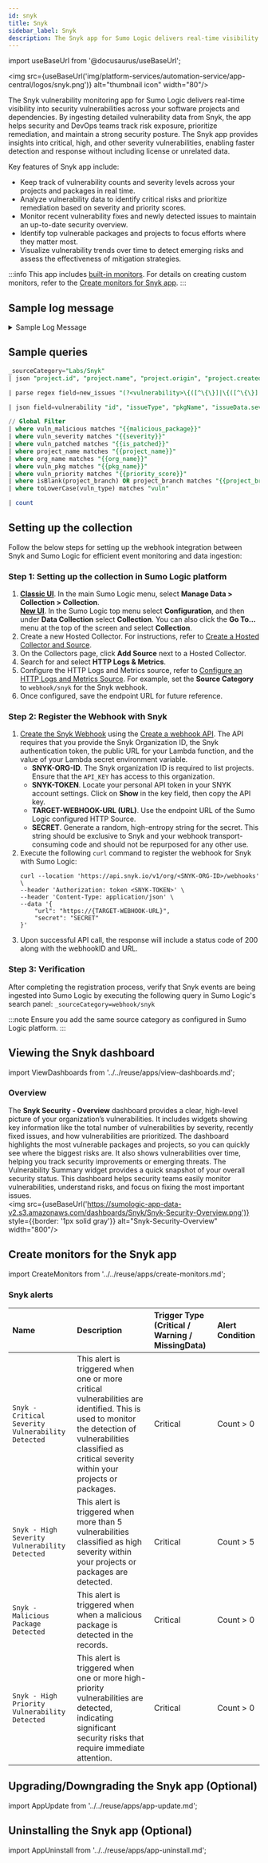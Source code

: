 ```yaml
---
id: snyk
title: Snyk
sidebar_label: Snyk
description: The Snyk app for Sumo Logic delivers real-time visibility into security vulnerabilities across your software projects and dependencies.
---
```


import useBaseUrl from '@docusaurus/useBaseUrl';

<img src={useBaseUrl('img/platform-services/automation-service/app-central/logos/snyk.png')} alt="thumbnail icon" width="80"/>

The Snyk vulnerability monitoring app for Sumo Logic delivers real-time visibility into security vulnerabilities across your software projects and dependencies. By ingesting detailed vulnerability data from Snyk, the app helps security and DevOps teams track risk exposure, prioritize remediation, and maintain a strong security posture. The Snyk app provides insights into critical, high, and other severity vulnerabilities, enabling faster detection and response without including license or unrelated data.

Key features of Snyk app include:

- Keep track of vulnerability counts and severity levels across your projects and packages in real time.
- Analyze vulnerability data to identify critical risks and prioritize remediation based on severity and priority scores.
- Monitor recent vulnerability fixes and newly detected issues to maintain an up-to-date security overview.
- Identify top vulnerable packages and projects to focus efforts where they matter most.
- Visualize vulnerability trends over time to detect emerging risks and assess the effectiveness of mitigation strategies.

:::info
This app includes [built-in monitors](#snyk-alerts). For details on creating custom monitors, refer to the [Create monitors for Snyk app](#create-monitors-for-the-snyk-app).
:::

## Sample log message

<details>
<summary>Sample Log Message</summary>
```json
{
    "project": {
        "id": "6f84372e-0808-43b4-ba1f-c343asd4",
        "name": "devops:docker/hcvault/Dockerfile",
        "created": "2024-11-20T09:35:51.878Z",
        "origin": "github",
        "type": "",
        "readOnly": false,
        "testFrequency": "daily",
        "totalDependencies": 92,
        "issueCountsBySeverity": {
            "low": 0,
            "high": 0,
            "medium": 3,
            "critical": 1
        },
        "imageTag": "latest",
        "imagePlatform": "",
        "imageBaseImage": "ubuntu:latest",
        "lastTestedDate": "2024-11-20T09:35:51.878Z",
        "browseUrl": "https://test_data.com/org/project/6f84372e-0808-43b4-ba1f-c4c7fec0e680",
        "importingUser": null,
        "isMonitored": true,
        "owner": null,
        "tags": [],
        "attributes": {
            "criticality": [],
            "lifecycle": [],
            "environment": []
        },
        "branch": "master"
    },
    "org": {
        "id": "245bda36-e8fd-455c-9f3f-56fedcf81dd4",
        "name": "testdata",
        "slug": "testdata",
        "url": "https://test_data.com/org",
        "group": null,
        "created": "2024-11-20T09:35:51.878Z"
    },
    "group": {
        "id": "2dbf20ff-20d9-4efd-bf45-4e788561707b",
        "name": "test",
        "url": "https://test_data.com/group",
        "created": "2024-11-20T09:35:51.878Z"
    },
    "newIssues": [
        {
            "id": "SNYK-UBUNTU2404-12345",
            "issueType": "vuln",
            "pkgName": "systemd/libsystemd0",
            "pkgVersions": [
                "255.4-1ubuntu8.6",
                "255.4-1ubuntu8.6"
            ],
            "issueData": {
                "id": "SNYK-UBUNTU2404-12345",
                "title": "Race Condition",
                "severity": "critical",
                "url": "https://test_data.com/vuln/SNYK-UBUNTU2404-12345",
                "description": "## NVD Description\n_Note:_ _Versions mentioned in the description apply only to the upstream `systemd` package and not the `systemd` package as distributed by `Ubuntu`._\n_See `How to fix?` for `Ubuntu:24.04` relevant fixed versions and status._\n\",
                "identifiers": {
                    "CVE": [
                        "CVE-2025-4598"
                    ],
                    "CWE": [
                        "CWE-364"
                    ],
                    "ALTERNATIVE": []
                },
                "credit": [
                    ""
                ],
                "exploitMaturity": "no-known-exploit",
                "semver": {
                    "vulnerable": [
                        "*"
                    ]
                },
                "publicationTime": "2024-11-20T09:35:51.878Z",
                "disclosureTime": "2024-11-20T09:35:51.878Z",
                "CVSSv3": "CVSS:3.1/AV:L/AC:H/PR:L/UI:N/S:U/C:H/I:N/A:N",
                "cvssScore": 8.2,
                "cvssDetails": [
                     {
                        "assigner": "Red Hat",
                        "severity": "info",
                        "cvssV3Vector": "CVSS:3.1/AV:L/AC:H/PR:L/UI:N/S:U/C:H/I:N/A:N",
                        "cvssV3BaseScore": 4.7,
                        "modificationTime": "2024-11-20T09:35:51.878Z"
                    }
                ],
                "severities": [
                    {
                        "assigner": "NVD",
                        "cvssVersion": "3.1",
                        "severity": "medium",
                        "vector": "CVSS:3.1/AV:L/AC:H/PR:L/UI:N/S:U/C:H/I:N/A:N",
                        "baseScore": 4.7,
                        "modificationTime": "2024-11-20T09:35:51.878Z"
                    }              
  ],
                "exploitDetails": {
                    "sources": [],
                    "maturityLevels": [
                        {
                            "level": "Not Defined",
                            "format": "CVSSv3"
                        }
                    ]
                },
                "language": "linux",
                "patches": [],
                "nearestFixedInVersion": "",
                "isMaliciousPackage": false
            },
            "isPatched": false,
            "isIgnored": false,
            "fixInfo": {
                "isUpgradable": false,
                "isPinnable": false,
                "isPatchable": false,
                "isFixable": false,
                "isPartiallyFixable": false,
                "nearestFixedInVersion": "",
                "fixedIn": []
            },
            "priorityScore": 50,
            "priority": {
                "score": 149,
                "factors": [
                    {
                        "name": "Package Popularity Score",
                        "description": "Package Popularity Score: 0"
                    }
                ]
            }
        }
    ],
    "removedIssues": [
        {
            "id": "SNYK-UBUNTU2-54782",
            "issueType": "vuln",
            "pkgName": "systemd/libsystemd0",
            "pkgVersions": [
                "255.4-1ubuntu8.6",
            ],
            "issueData": {
                "id": "SNYK-UBUNTU2-54782",
                "title": "Race Condition",
                "severity": "medium",
                "url": "https://test_data.com/vuln/SNYK-UBUNTU2-54782",
                "description": "## NVD Description\n_Note:_ _Versions mentioned in the description apply only to the upstream `systemd` package and not the `systemd` package as distributed by `Ubuntu`._\n_See `How to fix?` for `Ubuntu:24.04` relevant fixed versions and status._\n\nA vulnerability was found in systemd-coredump. This flaw allows an attacker to force a SUID process to crash and replace it with a non-SUID binary to access the original&amp;#39;s privileged process coredump, allowing the attacker to read sensitive data, such as /etc/shadow content, loaded by the original process.\n",
                "identifiers": {
                    "CVE": [
                        "CVE-2025-4598"
                    ],
                    "CWE": [
                        "CWE-364"
                    ],
                    "ALTERNATIVE": []
                },
                "credit": [
                    ""
                ],
                "exploitMaturity": "no-known-exploit",
                "semver": {
                    "vulnerable": [
                        "*"
                    ]
                },
                "publicationTime": "2024-11-20T09:35:51.878Z",
                "disclosureTime": "2024-11-20T09:35:51.878Z",
                "CVSSv3": "CVSS:3.1/AV:L/AC:H/PR:L/UI:N/S:U/C:H/I:N/A:N",
                "cvssScore": 9.2,
                "cvssDetails": [
                    {
                        "assigner": "Red Hat",
                        "severity": "info",
                        "cvssV3Vector": "CVSS:3.1/AV:L/AC:H/PR:L/UI:N/S:U/C:H/I:N/A:N",
                        "cvssV3BaseScore": 4.7,
                        "modificationTime": "2024-11-20T09:35:51.878Z"
                    }
                ],
                "severities": [
                    {
                        "assigner": "NVD",
                        "cvssVersion": "3.1",
                        "severity": "medium",
                        "vector": "CVSS:3.1/AV:L/AC:H/PR:L/UI:N/S:U/C:H/I:N/A:N",
                        "baseScore": 4.7,
                        "modificationTime": "2024-11-20T09:35:51.878Z"
                    }
                ],
                "exploitDetails": {
                    "sources": [],
                    "maturityLevels": [
                        {
                            "level": "Not Defined",
                            "format": "CVSSv3"
                        },
                        {
                            "level": "Not Defined",
                            "format": "CVSSv4"
                        }
                    ]
                },
                "language": "linux",
                "patches": [],
                "nearestFixedInVersion": "",
                "isMaliciousPackage": false
            },
            "isPatched": true,
            "isIgnored": false,
            "fixInfo": {
                "isUpgradable": false,
                "isPinnable": false,
                "isPatchable": false,
                "isFixable": false,
                "isPartiallyFixable": false,
                "nearestFixedInVersion": "",
                "fixedIn": []
            },
            "priorityScore": 800,
            "priority": {
                "score": 149,
                "factors": [
                    {
                        "name": "Transitive dependency",
                        "description": "Transitive dependency: No"
                    }
                ]
            }
        }
    ]
}
```
</details>

## Sample queries

```sql title="Total Vulnerabilities"
_sourceCategory="Labs/Snyk"
| json "project.id", "project.name", "project.origin", "project.created", "project.type", "project.branch", "project.totalDependencies", "project.testFrequency", "project.browseUrl", "org.id", "org.name", "org.url", "org.created", "newIssues", "removedIssues" as project_id, project_name, project_origin, project_created, project_type, project_branch, project_dependencies, project_frequency, project_url, org_id, org_name, org_url, org_created, new_issues, removed_issues nodrop 

| parse regex field=new_issues "(?<vulnerability>\{([^\{\}]|\{([^\{\}]|\{([^\{\}]|\{([^\{\}]|\{([^\{\}]|\{([^\{\}]|\{[^\{\}]*\})*\})*\})*\})*\})*\})*\})" multi

| json field=vulnerability "id", "issueType", "pkgName", "issueData.severity","issueData.title", "issueData.description", "issueData.url", "issueData.publicationTime", "issueData.disclosureTime", "issueData.cvssScore", "issueData.language", "issueData.isMaliciousPackage", "isPatched", "priorityScore" as vuln_id, vuln_type, vuln_pkg, vuln_severity, vuln_title, vuln_description, vuln_url, vuln_publicationtime, vuln_disclosuretime, vuln_cvss, vuln_language, vuln_malicious, vuln_patched, vuln_priority nodrop 

// Global Filter 
| where vuln_malicious matches "{{malicious_package}}"
| where vuln_severity matches "{{severity}}"
| where vuln_patched matches "{{is_patched}}"
| where project_name matches "{{project_name}}"
| where org_name matches "{{org_name}}"
| where vuln_pkg matches "{{pkg_name}}"
| where vuln_priority matches "{{priority_score}}"
| where isBlank(project_branch) OR project_branch matches "{{project_branch}}"
| where toLowerCase(vuln_type) matches "vuln"

| count
```

## Setting up the collection

Follow the below steps for setting up the webhook integration between Snyk and Sumo Logic for efficient event monitoring and data ingestion:

### Step 1: Setting up the collection in Sumo Logic platform

1. [**Classic UI**](/docs/get-started/sumo-logic-ui-classic). In the main Sumo Logic menu, select **Manage Data > Collection > Collection**. <br/>[**New UI**](/docs/get-started/sumo-logic-ui). In the Sumo Logic top menu select **Configuration**, and then under **Data Collection** select **Collection**. You can also click the **Go To...** menu at the top of the screen and select **Collection**.
1. Create a new Hosted Collector. For instructions, refer to [Create a Hosted Collector and Source](/docs/send-data/hosted-collectors/configure-hosted-collector).
1. On the Collectors page, click **Add Source** next to a Hosted Collector.
1. Search for and select **HTTP Logs & Metrics**.
1. Configure the HTTP Logs and Metrics source, refer to [Configure an HTTP Logs and Metrics Source](/docs/send-data/hosted-collectors/http-source/logs-metrics/#configure-an-httplogs-and-metrics-source). For example, set the **Source Category** to `webhook/snyk` for the Snyk webhook.
1. Once configured, save the endpoint URL for future reference.

### Step 2: Register the Webhook with Snyk

1. [Create the Snyk Webhook](https://docs.snyk.io/snyk-api/using-specific-snyk-apis/webhooks-apis/guides-to-webhooks/how-to-use-snyk-webhooks-to-connect-snyk-to-slack-with-aws-lambda/set-up-the-snyk-webhook) using the [Create a webhook API](https://docs.snyk.io/snyk-api/reference/webhooks-v1#org-orgid-webhooks). The API requires that you provide the Snyk Organization ID, the Snyk authentication token, the public URL for your Lambda function, and the value of your Lambda secret environment variable.
    - **SNYK-ORG-ID**. The Snyk organization ID is required to list projects. Ensure that the `API_KEY` has access to this organization.
    - **SNYK-TOKEN**. Locate your personal API token in your SNYK account settings. Click on **Show** in the key field, then copy the API key.
    - **TARGET-WEBHOOK-URL (URL)**. Use the endpoint URL of the Sumo Logic configured HTTP Source.
    - **SECRET**. Generate a random, high-entropy string for the secret. This string should be exclusive to Snyk and your webhook transport-consuming code and should not be repurposed for any other use.
1. Execute the following `curl` command to register the webhook for Snyk with Sumo Logic:
    ```
    curl --location 'https://api.snyk.io/v1/org/<SNYK-ORG-ID>/webhooks' \
    --header 'Authorization: token <SNYK-TOKEN>' \
    --header 'Content-Type: application/json' \
    --data '{
        "url": "https://{TARGET-WEBHOOK-URL}",
        "secret": "SECRET"
    }'
    ```
1. Upon successful API call, the response will include a status code of 200 along with the webhookID and URL.

### Step 3: Verification

After completing the registration process, verify that Snyk events are being ingested into Sumo Logic by executing the following query in Sumo Logic's search panel:
    ```
    _sourceCategory=webhook/snyk
    ```

:::note
Ensure you add the same source category as configured in Sumo Logic platform.
:::

## Viewing the Snyk dashboard

import ViewDashboards from '../../reuse/apps/view-dashboards.md';

<ViewDashboards/>

### Overview

The **Snyk Security - Overview** dashboard provides a clear, high-level picture of your organization’s vulnerabilities. It includes widgets showing key information like the total number of vulnerabilities by severity, recently fixed issues, and how vulnerabilities are prioritized. The dashboard highlights the most vulnerable packages and projects, so you can quickly see where the biggest risks are. It also shows vulnerabilities over time, helping you track security improvements or emerging threats. The Vulnerability Summary widget provides a quick snapshot of your overall security status. This dashboard helps security teams easily monitor vulnerabilities, understand risks, and focus on fixing the most important issues.<br/><img src={useBaseUrl('https://sumologic-app-data-v2.s3.amazonaws.com/dashboards/Snyk/Snyk-Security-Overview.png')} style={{border: '1px solid gray'}} alt="Snyk-Security-Overview" width="800"/>

## Create monitors for the Snyk app

import CreateMonitors from '../../reuse/apps/create-monitors.md';

<CreateMonitors/>

### Snyk alerts

| Name | Description | Trigger Type (Critical / Warning / MissingData) | Alert Condition | 
|:--|:--|:--|:--|
| `Snyk - Critical Severity Vulnerability Detected` | This alert is triggered when one or more critical vulnerabilities are identified. This is used to monitor the detection of vulnerabilities classified as critical severity within your projects or packages. | Critical | Count > 0 |
| `Snyk - High Severity Vulnerability Detected` | This alert is triggered when more than 5 vulnerabilities classified as high severity within your projects or packages are detected. | Critical | Count > 5 |
| `Snyk - Malicious Package Detected` | This alert is triggered when when a malicious package is detected in the records. | Critical | Count > 0 |
| `Snyk - High Priority Vulnerability Detected` | This alert is triggered when one or more high-priority vulnerabilities are detected, indicating significant security risks that require immediate attention. | Critical | Count > 0 |

## Upgrading/Downgrading the Snyk app (Optional)

import AppUpdate from '../../reuse/apps/app-update.md';

<AppUpdate/>

## Uninstalling the Snyk app (Optional)

import AppUninstall from '../../reuse/apps/app-uninstall.md';

<AppUninstall/>







